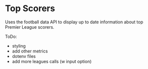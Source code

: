 # Top Scorers

Uses the football data API to display up to date information about top Premier League
scorers.

ToDo:
- styling
- add other metrics
- dotenv files
- add more leagues calls (w input option)